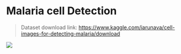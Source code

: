 # Malaria cell Detection            


>Dataset download link: https://www.kaggle.com/iarunava/cell-images-for-detecting-malaria/download


![](https://miro.medium.com/max/2632/1*dEu2ZRQZUMQE3bejURfO7g.png)
